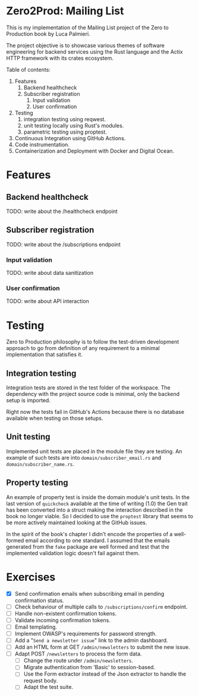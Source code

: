 # Zero2Prod: Mailing List

This is my implementation of the Mailing List project of the Zero to Production book by Luca Palmieri.

The project objective is to showcase various themes of software engineering for backend services using the Rust language and the Actix HTTP framework with its crates ecosystem.

Table of contents:
1. Features
   1. Backend healthcheck
   2. Subscriber registration
      1. Input validation
      2. User confirmation
2. Testing 
   1. integration testing using reqwest.
   2. unit testing locally using Rust's modules.
   3. parametric testing using proptest.
3. Continuous Integration using GitHub Actions.
4. Code instrumentation.
5. Containerization and Deployment with Docker and Digital Ocean.

# Features
## Backend healthcheck
TODO: write about the /healthcheck endpoint
## Subscriber registration
TODO: write about the /subscriptions endpoint
### Input validation
TODO: write about data sanitization
### User confirmation
TODO: write about API interaction

# Testing
Zero to Production philosophy is to follow the test-driven development approach to go from definition of any requirement to a minimal implementation that satisfies it.  

## Integration testing
Integration tests are stored in the test folder of the workspace.
The dependency with the project source code is minimal, only the backend setup is imported.

Right now the tests fail in GitHub's Actions because there is no database available when testing on those setups.

## Unit testing
Implemented unit tests are placed in the module file they are testing. An example of such tests are into `domain/subscriber_email.rs` and `domain/subscriber_name.rs`.

## Property testing
An example of property test is inside the domain module's unit tests. In the last version of `quickcheck` available at the time of writing (1.0) the Gen trait has been converted into a struct making the interaction described in the book no longer viable.
So I decided to use the `proptest` library that seems to be more actively maintained looking at the GitHub issues.

In the spirit of the book's chapter I didn't encode the properties of a well-formed email according to one standard. I assumed that the emails generated from the `fake` package are well formed and test that the implemented validation logic doesn't fail against them.

# Exercises
- [x] Send confirmation emails when subscribing email in pending confirmation status.
- [ ] Check behaviour of multiple calls to `/subscriptions/confirm` endpoint.
- [ ] Handle non-existent confirmation tokens.
- [ ] Validate incoming confirmation tokens.
- [ ] Email templating.
- [ ] Implement OWASP's requirements for password strength.
- [ ] Add a "`Send a newsletter issue`" link to the admin dashboard.
- [ ] Add an HTML form at GET `/admin/newsletters` to submit the new issue.
- [ ] Adapt POST `/newsletters` to process the form data.
  - [ ] Change the route under `/admin/newsletters`.
  - [ ] Migrate authentication from 'Basic' to session-based.
  - [ ] Use the Form extractor instead of the Json extractor to handle the request body.
  - [ ] Adapt the test suite.